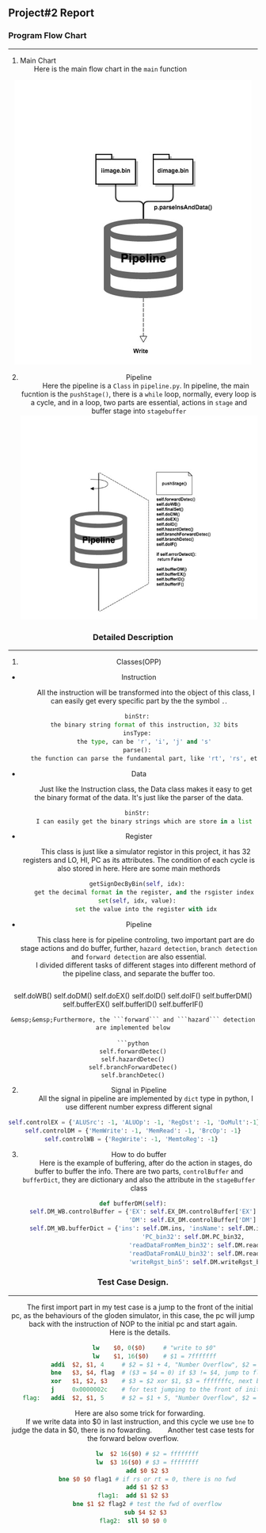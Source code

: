 
## Project#2 Report

### Program Flow Chart
***
1. Main Chart  
&emsp;&emsp;Here is the main flow chart in the ```main``` function
<div style="text-align: center">
<img src="./src/flow.jpg"/>

2. Pipeline  
&emsp;&emsp;Here the pipeline is a ```Class``` in ```pipeline.py```. In pipeline, the main fucntion is the ```pushStage()```, there is a ```while``` loop, normally, every loop is a cycle, and in a loop, two parts are essential, actions in ```stage``` and buffer stage into ```stagebuffer```  
![](./src/pushstage.jpg)

### Detailed Description
***
1. Classes(OPP)
	
 + 	Instruction
 
	&emsp;&emsp;All the instruction will be transformed into the object of this class, I can easily get every specific part by the the symbol ```.```.
 
	 ```python
	 binStr: 
	 	the binary string format of this instruction, 32 bits
	 insType: 
	 	the type, can be 'r', 'i', 'j' and 's'
	 parse(): 
	 	the function can parse the fundamental part, like 'rt', 'rs', etc.
	 ```  
 + Data

 	&emsp;&emsp;Just like the Instruction class, the Data class makes it easy to get the binary format of the data. It's just like the parser of the data.
 
	 ```python
	 binStr: 
	 	I can easily get the binary strings which are store in a list
	 ```
 + Register
 
 	&emsp;&emsp;This class is just like a simulator registor in this project, it has 32 registers and LO, HI, PC as its attributes. The condition of each cycle is also stored in here. Here are some main methords

	```python
	getSignDecByBin(self, idx): 
		get the decimal format in the register, and the rsgister index is in binary format
	set(self, idx, value): 
		set the value into the register with idx
	```

 + Pipeline 
 
   &emsp;&emsp;This class here is for pipeline controling, two important part are do stage actions and do buffer, further, ```hazard detection```, ```branch detection``` and ```forward detection``` are also essential.  
   &emsp;&emsp;I divided different tasks of different stages into different methord of the pipeline class, and separate the buffer too.
 
   ```python
self.doWB()
self.doDM()
self.doEX()
self.doID()
self.doIF()
self.bufferDM()
self.bufferEX()
self.bufferID()
self.bufferIF()
   ```
   &emsp;&emsp;Furthermore, the ```forward``` and ```hazard``` detection are implemented below
   
   ```python
self.forwardDetec()
self.hazardDetec()
self.branchForwardDetec()
self.branchDetec()
   ```
   
2. Signal in Pipeline  
  &emsp;&emsp;All the signal in pipeline are implemented by ```dict``` type in python, I use different number express different signal
  
  ```python
self.controlEX = {'ALUSrc': -1, 'ALUOp': -1, 'RegDst': -1, 'DoMult':-1}
self.controlDM = {'MemWrite': -1, 'MemRead': -1, 'BrcOp': -1}
self.controlWB = {'RegWrite': -1, 'MemtoReg': -1} 
  ```
  
3. How to do buffer  
  &emsp;&emsp;Here is the example of buffering, after do the action in stages, do buffer to buffer the info. There are two parts, ```controlBuffer``` and ```bufferDict```, they are dictionary and also the attribute in the ```stageBuffer``` class 
  
  ```python
  def bufferDM(self):
		self.DM_WB.controlBuffer = {'EX': self.EX_DM.controlBuffer['EX'].copy(), 
									'DM': self.EX_DM.controlBuffer['DM'].copy(), 'WB': self.EX_DM.controlBuffer['WB'].copy()}
		self.DM_WB.bufferDict = {'ins': self.DM.ins, 'insName': self.DM.insName,
									'PC_bin32': self.DM.PC_bin32,
									'readDataFromMem_bin32': self.DM.readDataFromMem_bin32, 
									'readDataFromALU_bin32': self.DM.readDataFromALU_bin32,
									'writeRgst_bin5': self.DM.writeRgst_bin5}
  ```
   
   
### Test Case Design. 
***

&emsp;&emsp;The first import part in my test case is a jump to the front of the initial pc, as the behaviours of the gloden simulator, in this case, the pc will jump back with the instruction of NOP to the initial pc and start again.		
&emsp;&emsp;Here is the details.  
		
```MIPS
			lw	  $0, 0($0)  	# "write to $0"
			lw    $1, 16($0) 	# $1 = 7fffffff
			addi  $2, $1, 4  	# $2 = $1 + 4, "Number Overflow", $2 = 80000003
			bne   $3, $4, flag  # ($3 = $4 = 0) if $3 != $4, jump to flag
			xor   $1, $2, $3 	# $3 = $2 xor $1, $3 = fffffffc, next bne will jump to flag
			j 	  0x0000002c 	# for test jumping to the front of init pc
	flag: 	addi  $2, $1, 5  	# $2 = $1 + 5, "Number Overflow", $2 = 80000004
```

&emsp;&emsp;Here are also some trick for forwarding.   
&emsp;&emsp;If we write data into \$0 in last instruction, and this cycle we use ```bne``` to judge the data in \$0, there is no fowarding.
&emsp;&emsp;Another test case tests for the forward below overflow.

```MIPS
		lw  $2 16($0) # $2 = ffffffff
		lw  $3 16($0) # $3 = ffffffff
		add $0 $2 $3
		bne $0 $0 flag1 # if rs or rt = 0, there is no fwd
		add $1 $2 $3
flag1:  add $1 $2 $3
		bne $1 $2 flag2 # test the fwd of overflow
		sub $4 $2 $3 
flag2:  sll $0 $0 0
```


